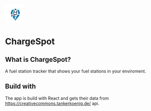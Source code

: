 <img src="./public/icons/logo.png" alt="ChargeSpot Logo" width="64" height="64" />

# ChargeSpot

## What is ChargeSpot?
A fuel station tracker that shows your fuel stations in your enviroment.
 
## Build with
The app is build with React and gets their data from https://creativecommons.tankerkoenig.de/ api.

